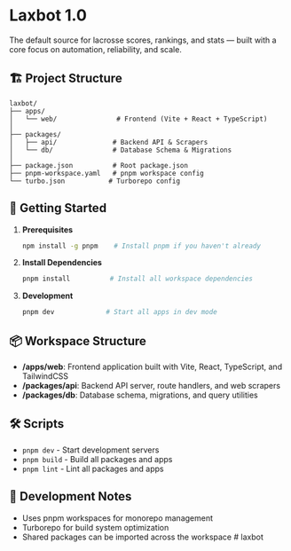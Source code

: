 # Laxbot 1.0

The default source for lacrosse scores, rankings, and stats — built with a core focus on automation, reliability, and scale.

## 🏗️ Project Structure

```
laxbot/
├── apps/
│   └── web/               # Frontend (Vite + React + TypeScript)
│
├── packages/
│   ├── api/              # Backend API & Scrapers
│   └── db/               # Database Schema & Migrations
│
├── package.json          # Root package.json
├── pnpm-workspace.yaml   # pnpm workspace config
└── turbo.json           # Turborepo config
```

## 🚀 Getting Started

1. **Prerequisites**
   ```bash
   npm install -g pnpm    # Install pnpm if you haven't already
   ```

2. **Install Dependencies**
   ```bash
   pnpm install          # Install all workspace dependencies
   ```

3. **Development**
   ```bash
   pnpm dev             # Start all apps in dev mode
   ```

## 📦 Workspace Structure

- **/apps/web**: Frontend application built with Vite, React, TypeScript, and TailwindCSS
- **/packages/api**: Backend API server, route handlers, and web scrapers
- **/packages/db**: Database schema, migrations, and query utilities

## 🛠️ Scripts

- `pnpm dev` - Start development servers
- `pnpm build` - Build all packages and apps
- `pnpm lint` - Lint all packages and apps

## 📝 Development Notes

- Uses pnpm workspaces for monorepo management
- Turborepo for build system optimization
- Shared packages can be imported across the workspace # laxbot
